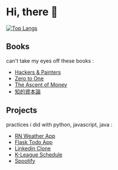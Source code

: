 # Hi, there 👋

<!--
**chanmin-kim/chanmin-kim** is a ✨ _special_ ✨ repository because its `README.md` (this file) appears on your GitHub profile.

Here are some ideas to get you started:

- 🔭 I’m currently working on ...
- 🌱 I’m currently learning ...
- 👯 I’m looking to collaborate on ...
- 🤔 I’m looking for help with ...
- 💬 Ask me about ...
- 📫 How to reach me: ...
- 😄 Pronouns: ...
- ⚡ Fun fact: ...
-->

<!-- ![Anurag's GitHub stats](https://github-readme-stats.vercel.app/api?username=chanmin-kim&show_icons=true&theme=dracula)   -->
[![Top Langs](https://github-readme-stats.vercel.app/api/top-langs/?username=chanmin-kim&layout=compact&theme=dracula)](https://github.com/anuraghazra/github-readme-stats)  

## Books

can't take my eyes off these books :

- [Hackers & Painters]
- [Zero to One]
- [The Ascent of Money]
- [知的資本論]

## Projects

practices i did with python, javascript, java :

- [RN Weather App]
- [Flask Todo App]
- [Linkedin Clone]
- [K-League Schedule] 
- [Spootify]


[//]: # (These are reference links used in the body of this note and get stripped out when the markdown processor does its job. There is no need to format nicely because it shouldn't be seen. Thanks SO - http://stackoverflow.com/questions/4823468/store-comments-in-markdown-syntax)


   

<!-- technology -->
   [SaaS]: <https://it.donga.com/25782/>
   [EduTech]: <https://biz.chosun.com/industry/company/2021/05/25/WIO5NFCBJVFI7OCYLK65VZZGZA/>
   [AdTech]: <https://www.venturesquare.net/825188>
   [Web 4.0]: <https://www.hebergementwebs.com/%EC%83%88%EB%A1%9C%EC%9A%B4/web-1-0-a-web4-a-brief-evolution-the-evolution-of-internet-technologies>
   
 
<!-- projects -->
   [RN Weather App]: <https://github.com/chanmin-kim/rn-expo-weather>
   [Flask Todo App]: <https://github.com/chanmin-kim/flask-todo>
   [Linkedin Clone]: <https://github.com/chanmin-kim/react-firebase-linkedin>
   [K-League Schedule]: <https://github.com/chanmin-kim/flask-mongodb-kleague>
   [Spootify]: <https://github.com/chanmin-kim/spootify>

<!-- books -->
   [Hackers & Painters]: <http://www.yes24.com/Product/Goods/11775130?OzSrank=1>
   [Zero to One]: <http://www.yes24.com/Product/Goods/15182767>
   [The Ascent of Money]: <http://www.yes24.com/Product/Goods/4156966>
   [知的資本論]: <http://www.yes24.com/Product/Goods/22862876?OzSrank=1>

